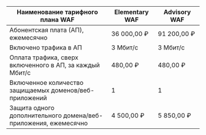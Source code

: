 | Наименование тарифного плана WAF | Elementary WAF | Advisory WAF |
| --- | --- | --- |
| Абонентская плата (АП), ежемесячно | 36 000,00 ₽ | 91 200,00 ₽ |
| Включено трафика в АП | 3 Мбит/с | 3 Мбит/с |
| Оплата трафика, сверх включенного в АП, за каждый Мбит/с | 480,00 ₽ | 480,00 ₽ |
| Включенное количество защищаемых доменов/веб-приложений | 1 | 1 |
| Защита одного дополнительного домена/веб-приложения, ежемесячно | 4 500,00 ₽ | 5 850,00 ₽ |
